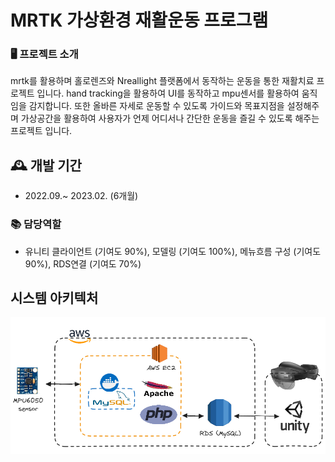 



# MRTK 가상환경 재활운동 프로그램
### 🖥️ 프로젝트 소개
mrtk를 활용하며 홀로렌즈와 Nreallight 플랫폼에서 동작하는 운동을 통한 재활치료 
프로젝트 입니다. hand tracking을 활용하여 UI를 동작하고 mpu센서를 활용하여 
움직임을 감지합니다.  또한 올바른 자세로 운동할 수 있도록 가이드와 목표지점을 
설정해주며 가상공간을 활용하여 사용자가 언제 어디서나 간단한 운동을 즐길 수 있도록 
해주는 프로젝트 입니다. 
<br>

## 🕰️ 개발 기간
 * 2022.09.~ 2023.02. (6개월)

### 📚 담당역할
 - 유니티 클라이언트 (기여도 90%), 모델링 (기여도 100%), 메뉴흐름 구성 (기여도 90%), RDS연결 (기여도 70%)

## 시스템 아키텍처

<img src = "https://github.com/kevinbj0/image/blob/main/%ED%99%80%EB%A1%9C%EB%A0%8C%EC%A6%88%EC%95%84%ED%82%A4%ED%85%8D%EC%B2%98.png?raw=true">


